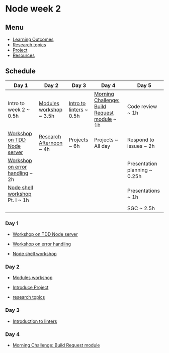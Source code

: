 # Node week 2

## Menu

- [Learning Outcomes](./learning-outcomes.md)
- [Research topics](./research-afternoon.md)
- [Project](./project.md)
- [Resources](./resources.md)

## Schedule

Day 1|Day 2|Day 3|Day 4| Day 5 
---|---|---|---|---
Intro to week 2 ~ 0.5h | [Modules workshop](https://github.com/m4v15/going-on-a-bear-hunt) ~ 3.5h | [Intro to linters](./linter.md) ~ 0.5h | [Morning Challenge: Build Request module](https://github.com/foundersandcoders/mc-request-module-workshop) ~ 1h | Code review ~ 1h |
[Workshop on TDD Node server](https://github.com/foundersandcoders/ws-tdd-node-server) | [Research Afternoon](./research-afternoon.md) ~ 4h | Projects ~ 6h | Projects ~ All day | Respond to issues ~ 2h |
[Workshop on error handling](https://github.com/foundersandcoders/error-handling-workshop) ~ 2h | || | Presentation planning ~ 0.25h|
|[Node shell workshop](https://github.com/foundersandcoders/Node-Shell-Workshop/) Pt. I ~ 1h| | | | Presentations ~ 1h|
| || | | SGC ~ 2.5h|

### Day 1

- [Workshop on TDD Node server](https://github.com/foundersandcoders/ws-tdd-node-server)

- [Workshop on error handling](https://github.com/foundersandcoders/error-handling-workshop)

- [Node shell workshop](https://github.com/foundersandcoders/Node-Shell-Workshop/)

### Day 2
- [Modules workshop](https://github.com/m4v15/going-on-a-bear-hunt)

- [Introduce Project](./project.md)

- [research topics](./research-afternoon.md)


### Day 3

 - [Introduction to linters](./linter.md)

### Day 4

- [Morning Challenge: Build Request module](https://github.com/foundersandcoders/mc-request-module-workshop)

